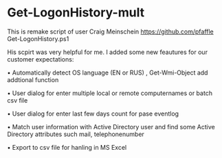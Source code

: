 Get-LogonHistory-mult
=====================

This is remake script of user Craig Meinschein https://github.com/pfaffle Get-LogonHistory.ps1

His scpirt was very helpful for me. I added some new feautures for our customer expectations:

•	Automatically detect OS language (EN or RUS) , Get-Wmi-Object  add addtional function

•	User dialog for enter multiple local or remote computernames or batch csv file 

•	User dialog for enter last few days count for pase eventlog 

•	Match user information with Active Directory user and find some Active Directory attributes such mail, telephonenumber

•	Export to csv file for hanling in MS Excel 


